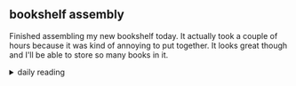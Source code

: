 ## bookshelf assembly

Finished assembling my new bookshelf today. It actually took a couple of hours because it was kind of annoying to put together. It looks great though and I'll be able to store so many books in it.

<details markdown="1">
<summary>daily reading</summary>

| {{ page.date | date: "%B %-d, %Y" }} |
| :-------------: |
| [Gen. 38; Mark 8; Job 4; Rom. 8]({% link _Bible/Bible-year-2.md %}) |
| [WSC 49-52]({% link _wsc/wsc-month-1.md %}) |
| [The Chalcedonian Definition](https://thewestminsterstandard.org/the-chalcedonian-creed/) |

</details>